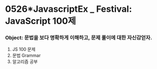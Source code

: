 # 0526\*JavascriptEx \_ Festival: JavaScript 100제

### Object: 문법을 보다 명확하게 이해하고, 문제 풀이에 대한 자신감얻자.

1. JS 100 문제
2. 문법 Grammar
3. 알고리즘 공부
